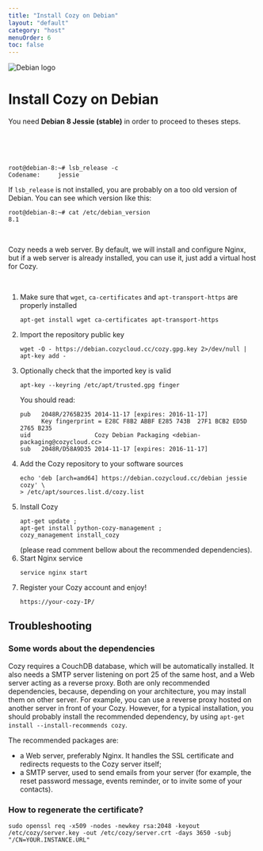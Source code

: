 ```yaml
---
title: "Install Cozy on Debian"
layout: "default"
category: "host"
menuOrder: 6
toc: false
---
```



<div class="install-inner-logo">
<img alt="Debian logo" src="/assets/images/host/debian-logo.svg">
</div>

# Install Cozy on Debian

You need **Debian 8 Jessie (stable)** in order to proceed to theses steps.

<br>
<br>
<br>

```
root@debian-8:~# lsb_release -c
Codename:     jessie
```

If `lsb_release` is not installed, you are probably on a too old version of
Debian. You can see which version like this:

```
root@debian-8:~# cat /etc/debian_version
8.1
```

<br>

Cozy needs a web server. By default, we will install and configure Nginx, but if a web server is already installed, you can use it, just add a virtual host for Cozy.

<br>

1. Make sure that `wget`, `ca-certificates` and `apt-transport-https` are properly installed
    ```
    apt-get install wget ca-certificates apt-transport-https
    ```
2. Import the repository public key
    ```
    wget -O - https://debian.cozycloud.cc/cozy.gpg.key 2>/dev/null | apt-key add -
    ```
3. Optionally check that the imported key is valid
    ```
    apt-key --keyring /etc/apt/trusted.gpg finger
    ```
    You should read:
    ```
    pub   2048R/2765B235 2014-11-17 [expires: 2016-11-17]
          Key fingerprint = E28C F8B2 ABBF E285 743B  27F1 BCB2 ED5D 2765 B235
    uid                  Cozy Debian Packaging <debian-packaging@cozycloud.cc>
    sub   2048R/D58A9D35 2014-11-17 [expires: 2016-11-17]
    ```
4. Add the Cozy repository to your software sources
    ```
    echo 'deb [arch=amd64] https://debian.cozycloud.cc/debian jessie cozy' \
    > /etc/apt/sources.list.d/cozy.list
    ```
5. Install Cozy
    ```
    apt-get update ;
    apt-get install python-cozy-management ;
    cozy_management install_cozy
    ```
    (please read comment bellow about the recommended dependencies).
6. Start Nginx service
    ```
    service nginx start
    ```
7. Register your Cozy account and enjoy!
    ```
    https://your-cozy-IP/
    ```

## Troubleshooting

### Some words about the dependencies

Cozy requires a CouchDB database, which will be automatically installed. It also needs a SMTP server listening on port 25 of the same host, and a Web server acting as a reverse proxy. Both are only recommended dependencies, because, depending on your architecture, you may install them on other server. For example, you can use a reverse proxy hosted on another server in front of your Cozy. However, for a typical installation, you should probably install the recommended dependency, by using `apt-get install --install-recommends cozy`.

The recommended packages are:

* a Web server, preferably Nginx. It handles the SSL certificate and redirects requests to the Cozy server itself;
* a SMTP server, used to send emails from your server (for example, the reset password message, events reminder, or to invite some of your contacts).

### How to regenerate the certificate?

    sudo openssl req -x509 -nodes -newkey rsa:2048 -keyout /etc/cozy/server.key -out /etc/cozy/server.crt -days 3650 -subj "/CN=YOUR.INSTANCE.URL"
